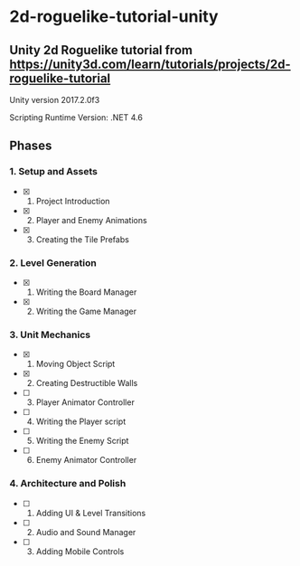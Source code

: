 # 2d-roguelike-tutorial-unity

## Unity 2d Roguelike tutorial from https://unity3d.com/learn/tutorials/projects/2d-roguelike-tutorial

Unity version 2017.2.0f3

Scripting Runtime Version: .NET 4.6

## Phases

### 1. Setup and Assets

- [x] 01. Project Introduction
- [x] 02. Player and Enemy Animations
- [x] 03. Creating the Tile Prefabs

### 2. Level Generation

- [x] 01. Writing the Board Manager
- [x] 02. Writing the Game Manager

### 3. Unit Mechanics

- [x] 01. Moving Object Script
- [x] 02. Creating Destructible Walls
- [ ] 03. Player Animator Controller
- [ ] 04. Writing the Player script
- [ ] 05. Writing the Enemy Script
- [ ] 06. Enemy Animator Controller

### 4. Architecture and Polish

- [ ] 01. Adding UI & Level Transitions
- [ ] 02. Audio and Sound Manager
- [ ] 03. Adding Mobile Controls